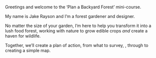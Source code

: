 Greetings and welcome to the ‘Plan a Backyard Forest’ mini-course.

My name is Jake Rayson and I’m a forest gardener and designer.

No matter the size of your garden, I’m here to help you transform it into a lush food forest, working with nature to grow edible crops _and_ create a haven for wildlife.

Together, we’ll create a plan of action, from what to survey, , through to creating a simple map.


